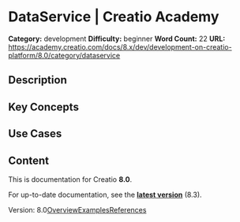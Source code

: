 # DataService | Creatio Academy

**Category:** development **Difficulty:** beginner **Word Count:** 22 **URL:**
https://academy.creatio.com/docs/8.x/dev/development-on-creatio-platform/8.0/category/dataservice

## Description

## Key Concepts

## Use Cases

## Content

This is documentation for Creatio **8.0**.

For up-to-date documentation, see the
**[latest version](/docs/8.x/dev/development-on-creatio-platform/category/dataservice)**
(8.3).

Version:
8.0[Overview](/docs/8.x/dev/development-on-creatio-platform/8.0/integrations-and-api/data-services/dataservice/overview)[Examples](/docs/8.x/dev/development-on-creatio-platform/8.0/dataservice-examples)[References](/docs/8.x/dev/development-on-creatio-platform/8.0/dataservice-references)
